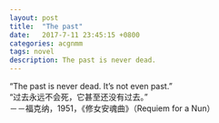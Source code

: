 ```yaml
---
layout: post
title:  "The past"
date:   2017-7-11 23:45:15 +0800
categories: acgnmm
tags: novel
description: The past is never dead.
---
```

“The past is never dead. It’s not even past.”  
“过去永远不会死，它甚至还没有过去。”  
－－福克纳，1951，《修女安魂曲》（Requiem for a Nun）
